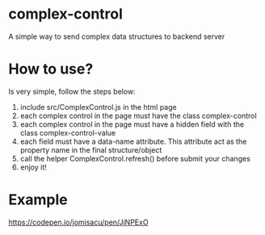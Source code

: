 # complex-control
A simple way to send complex data structures to backend server

# How to use?

Is very simple, follow the steps below:

1. include src/ComplexControl.js in the html page
1. each complex control in the page must have the class complex-control
1. each complex control in the page must have a hidden field with the class complex-control-value
1. each field must have a data-name attribute. This attribute act as the property name in the final structure/object
1. call the helper ComplexControl.refresh() before submit your changes
1. enjoy it!

# Example

https://codepen.io/jomisacu/pen/JjNPExO
